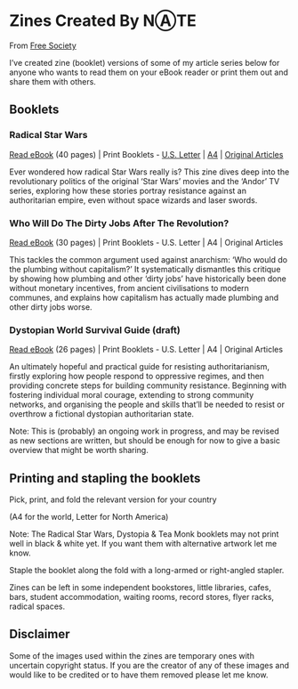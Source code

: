 # Zines Created By NⒶTE

From [Free Society](https://peacefulrevolutionary.substack.com/p/radical-zines)

I’ve created zine (booklet) versions of some of my article series below for anyone who wants to read them on your eBook reader or print them out and share them with others.

## Booklets

### Radical Star Wars

[Read eBook](Radical_Star_Wars-A5-Read.pdf) (40 pages) | Print Booklets - [U.S. Letter]([Radical_Star_Wars-Letter-Colour-Booklet.pdf](https://drive.google.com/file/d/1aD5yhxpEMymR_PcReQ_WgPw0VSAt7EcT/view?usp=share_link)) | [A4]([Radical_Star_Wars-A4-Colour-Booklet.pdf](https://drive.google.com/file/d/1PTbfs_rrtRIO4_2VRxLj1Hlg5QCkZp51/view?usp=share_link)) | [Original Articles](https://peacefulrevolutionary.substack.com/p/star-wars-radical-origins)

Ever wondered how radical Star Wars really is? This zine dives deep into the revolutionary politics of the original ‘Star Wars’ movies and the ‘Andor’ TV series, exploring how these stories portray resistance against an authoritarian empire, even without space wizards and laser swords.

### Who Will Do The Dirty Jobs After The Revolution?

[Read eBook](The_Plumbing_Problem-A5-Read.pdf) (30 pages) | Print Booklets - U.S. Letter | A4 | Original Articles

This tackles the common argument used against anarchism: ‘Who would do the plumbing without capitalism?’ It systematically dismantles this critique by showing how plumbing and other ‘dirty jobs’ have historically been done without monetary incentives, from ancient civilisations to modern communes, and explains how capitalism has actually made plumbing and other dirty jobs worse.

### Dystopian World Survival Guide (draft)

[Read eBook](Surviving_Dystopia-A5-Read.pdf) (26 pages) | Print Booklets - U.S. Letter | A4 | Original Articles

An ultimately hopeful and practical guide for resisting authoritarianism, firstly exploring how people respond to oppressive regimes, and then providing concrete steps for building community resistance. Beginning with fostering individual moral courage, extending to strong community networks, and organising the people and skills that’ll be needed to resist or overthrow a fictional dystopian authoritarian state.

Note: This is (probably) an ongoing work in progress, and may be revised as new sections are written, but should be enough for now to give a basic overview that might be worth sharing.

## Printing and stapling the booklets

Pick, print, and fold the relevant version for your country

(A4 for the world, Letter for North America)

Note: The Radical Star Wars, Dystopia & Tea Monk booklets may not print well in black & white yet. If you want them with alternative artwork let me know.

Staple the booklet along the fold with a long-armed or right-angled stapler.

Zines can be left in some independent bookstores, little libraries, cafes, bars, student accommodation, waiting rooms, record stores, flyer racks, radical spaces.

## Disclaimer

Some of the images used within the zines are temporary ones with uncertain copyright status. If you are the creator of any of these images and would like to be credited or to have them removed please let me know.
